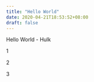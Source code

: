 ```yaml
---
title: "Hello World"
date: 2020-04-21T18:53:52+08:00
draft: false
---
```


Hello World - Hulk

1

2

3